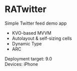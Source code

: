 # RATwitter

Simple Twitter feed demo app

- KVO-based MVVM
- Autolayout & self-sizing cells
- Dynamic Type
- ARC

Deployment target: 9.0  
Devices: iPhone  